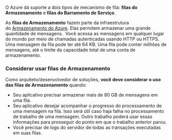 
O Azure dá suporte a dois tipos de mecanismo de fila: **filas do Armazenamento** e **filas do Barramento de Serviço**.

As **filas de Armazenamento** fazem parte da infraestrutura do [Armazenamento do Azure](https://azure.microsoft.com/services/storage/). Elas permitem armazenar uma grande quantidade de mensagens.  Você acessa as mensagens em qualquer lugar do mundo por meio de chamadas autenticadas usando HTTP ou HTTPS. Uma mensagem da fila pode ter até 64 KB. Uma fila pode conter milhões de mensagens, até o limite da capacidade total de uma conta de armazenamento.

### Considerar usar filas de Armazenamento

Como arquiteto/desenvolvedor de soluções, **você deve considerar o uso das filas do Armazenamento** quando:

- Seu aplicativo precisar armazenar mais de 80 GB de mensagens em uma fila.
- Seu aplicativo desejar acompanhar o progresso do processamento de uma mensagem na fila. Isso será útil caso haja falha no processamento de trabalho de uma mensagem. Outro trabalho poderá usar essas informações para prosseguir do ponto em que o trabalho anterior parou.
- Você precisar de logs do servidor de todas as transações executadas em suas filas.